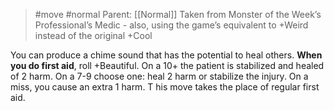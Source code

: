 > #move #normal 
> Parent: [[Normal]]
> Taken from Monster of the Week’s Professional’s Medic - also, using the game’s equivalent to +Weird instead of the original +Cool

You can produce a chime sound that has the potential to heal others. **When you do first aid**, roll +Beautiful. On a 10+ the patient is stabilized and healed of 2 harm. On a 7-9 choose one: heal 2 harm or stabilize the injury. On a miss, you cause an extra 1 harm. T 
his move takes the place of regular first aid.